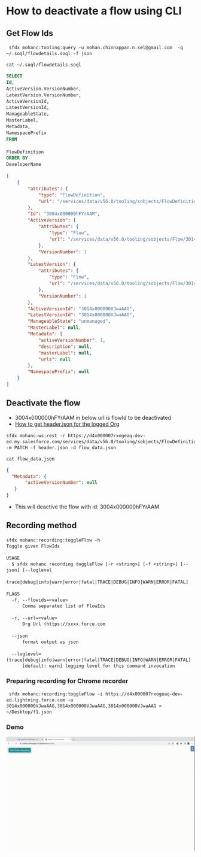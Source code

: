 # How to deactivate a flow using CLI

## Get Flow Ids

```
 sfdx mohanc:tooling:query -u mohan.chinnappan.n.sel@gmail.com  -q ~/.soql/flowdetails.soql -f json

```

```
cat ~/.soql/flowdetails.soql
```
```sql
SELECT
Id,
ActiveVersion.VersionNumber,
LatestVersion.VersionNumber,
ActiveVersionId,
LatestVersionId,
ManageableState,
MasterLabel,
Metadata,
NamespacePrefix
FROM

FlowDefinition
ORDER BY
DeveloperName
```
```json
[
    {
        "attributes": {
            "type": "FlowDefinition",
            "url": "/services/data/v56.0/tooling/sobjects/FlowDefinition/3004x000000hFYrAAM"
        },
        "Id": "3004x000000hFYrAAM",
        "ActiveVersion": {
            "attributes": {
                "type": "Flow",
                "url": "/services/data/v56.0/tooling/sobjects/Flow/3014x000000VJwaAAG"
            },
            "VersionNumber": 1
        },
        "LatestVersion": {
            "attributes": {
                "type": "Flow",
                "url": "/services/data/v56.0/tooling/sobjects/Flow/3014x000000VJwaAAG"
            },
            "VersionNumber": 1
        },
        "ActiveVersionId": "3014x000000VJwaAAG",
        "LatestVersionId": "3014x000000VJwaAAG",
        "ManageableState": "unmanaged",
        "MasterLabel": null,
        "Metadata": {
            "activeVersionNumber": 1,
            "description": null,
            "masterLabel": null,
            "urls": null
        },
        "NamespacePrefix": null
    }
]
```

## Deactivate the flow

- 3004x000000hFYrAAM in below url is flowId to be deactivated
- [How to get header.json for the logged Org](https://github.com/mohan-chinnappan-n/cli-dx/blob/master/rest.md#myorg)

```
sfdx mohanc:ws:rest -r https://d4x000007rxogeaq-dev-ed.my.salesforce.com/services/data/v56.0/tooling/sobjects/FlowDefinition/3004x000000hFYrAAM/  -m PATCH -f header.json -d flow_data.json

```

```
cat flow_data.json
```
```json
{
  "Metadata": {
       "activeVersionNumber": null
   }
}
```

- This will deactive the flow with id: 3004x000000hFYrAAM


## Recording method

```
sfdx mohanc:recording:toggleFlow -h
Toggle given FlowIds

USAGE
  $ sfdx mohanc recording toggleFlow [-r <string>] [-f <string>] [--json] [--loglevel
    trace|debug|info|warn|error|fatal|TRACE|DEBUG|INFO|WARN|ERROR|FATAL]

FLAGS
  -f, --flowids=<value>
      Comma separated list of FlowIds

  -r, --url=<value>
      Org Url (https://xxxx.force.com

  --json
      format output as json

  --loglevel=(trace|debug|info|warn|error|fatal|TRACE|DEBUG|INFO|WARN|ERROR|FATAL)
      [default: warn] logging level for this command invocation
```
### Preparing recording for Chrome recorder
```
 sfdx mohanc:recording:toggleFlow -i https://d4x000007rxogeaq-dev-ed.lightning.force.com -u 3014x000000VJwaAAG,3014x000000VJwaAAG,3014x000000VJwaAAG > ~/Desktop/f1.json
```

### Demo

![Flow Toggle Demo](img/flowToggle-1.webm.gif)
